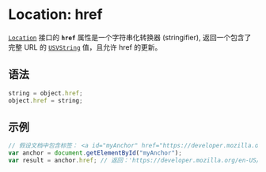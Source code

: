 # Location: href

[`Location`](https://developer.mozilla.org/zh-CN/docs/Web/API/Location) 接口的 **`href`** 属性是一个字符串化转换器 (stringifier), 返回一个包含了完整 URL 的 [`USVString`](https://developer.mozilla.org/zh-CN/docs/Web/JavaScript/Reference/Global_Objects/String) 值，且允许 href 的更新。

## 语法

```js
string = object.href;
object.href = string;
```

## 示例

```js
// 假设文档中包含标签： <a id="myAnchor" href="https://developer.mozilla.org/en-US/Location/href">
var anchor = document.getElementById("myAnchor");
var result = anchor.href; // 返回：'https://developer.mozilla.org/en-US/Location/href'
```